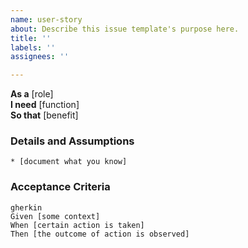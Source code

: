 ```yaml
---
name: user-story
about: Describe this issue template's purpose here.
title: ''
labels: ''
assignees: ''

---
```


**As a** [role]  
**I need** [function]  
**So that** [benefit]  
      
### Details and Assumptions
    * [document what you know]

### Acceptance Criteria     
    gherkin 
    Given [some context]
    When [certain action is taken]
    Then [the outcome of action is observed]
